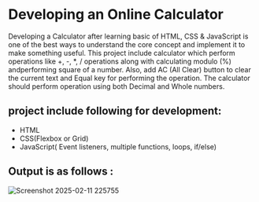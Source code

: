 #  Developing an Online Calculator 
Developing a Calculator after learning basic of HTML, CSS & JavaScript is one of the best ways to understand the core concept and implement it to make something useful.
This project include calculator which perform operations like +, -, *, / operations along with calculating modulo (%) andperforming square of a number. Also, add AC (All Clear) button to clear the current text
and Equal key for performing the operation. The calculator should perform operation using both Decimal and Whole numbers.
## project include following for development:
* HTML
* CSS(Flexbox or Grid) 
* JavaScript( Event listeners, multiple functions, loops, if/else)
## Output is as follows :  
![Screenshot 2025-02-11 225755](https://github.com/user-attachments/assets/09de835b-805c-4ab2-95d2-1f8bcfb25f45)
